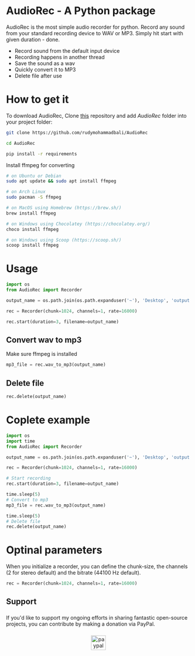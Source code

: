 # AudioRec - A Python package

AudioRec is the most simple audio recorder for python. Record any sound from your standard recording device to WAV or MP3. Simply hit start with given duration - done.

- Record sound from the default input device
- Recording happens in another thread
- Save the sound as a wav
- Quickly convert it to MP3
- Delete file after use

# How to get it
To download AudioRec, Clone [this](https://github.com/rudymohammadbali/AudioRec) repository and add *AudioRec* folder into your project folder:
```sh
git clone https://github.com/rudymohammadbali/AudioRec
```
```sh
cd AudioRec
```
```sh
pip install -r requirements
```

Install ffmpeg for converting
```sh
# on Ubuntu or Debian
sudo apt update && sudo apt install ffmpeg

# on Arch Linux
sudo pacman -S ffmpeg

# on MacOS using Homebrew (https://brew.sh/)
brew install ffmpeg

# on Windows using Chocolatey (https://chocolatey.org/)
choco install ffmpeg

# on Windows using Scoop (https://scoop.sh/)
scoop install ffmpeg
```

# Usage

```python
import os
from AudioRec import Recorder

output_name = os.path.join(os.path.expanduser('~'), 'Desktop', 'output.wav')

rec = Recorder(chunk=1024, channels=1, rate=16000)

rec.start(duration=3, filename=output_name)
```
## Convert wav to mp3

Make sure ffmpeg is installed

```python
mp3_file = rec.wav_to_mp3(output_name)
```

## Delete file
```python
rec.delete(output_name)
```

# Coplete example
```python
import os
import time
from AudioRec import Recorder

output_name = os.path.join(os.path.expanduser('~'), 'Desktop', 'output.wav')

rec = Recorder(chunk=1024, channels=1, rate=16000)

# Start recording
rec.start(duration=3, filename=output_name)

time.sleep(5)
# Convert to mp3
mp3_file = rec.wav_to_mp3(output_name)

time.sleep(5)
# Delete file
rec.delete(output_name)
```

# Optinal parameters
When you initialize a recorder, you can define the chunk-size, the channels (2 for stereo default) and the bitrate (44100 Hz default).

```python
rec = Recorder(chunk=1024, channels=1, rate=16000)
```
<h2 align="left">Support</h2>

###

<p align="left">If you'd like to support my ongoing efforts in sharing fantastic open-source projects, you can contribute by making a donation via PayPal.</p>

###

<div align="center">
  <a href="https://www.paypal.com/paypalme/iamironman0" target="_blank">
    <img src="https://img.shields.io/static/v1?message=PayPal&logo=paypal&label=&color=00457C&logoColor=white&labelColor=&style=flat" height="40" alt="paypal logo"  />
  </a>
</div>

###
